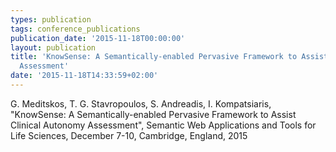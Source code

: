 ```yaml
---
types: publication
tags: conference_publications
publication_date: '2015-11-18T00:00:00'
layout: publication
title: 'KnowSense: A Semantically-enabled Pervasive Framework to Assist Clinical Autonomy
  Assessment'
date: '2015-11-18T14:33:59+02:00'
---
```

<p>G. Meditskos, T. G. Stavropoulos, S. Andreadis, I. Kompatsiaris, "KnowSense: A Semantically-enabled Pervasive Framework to Assist Clinical Autonomy Assessment", Semantic Web Applications and Tools for Life Sciences, December 7-10, Cambridge, England, 2015&nbsp;</p>
